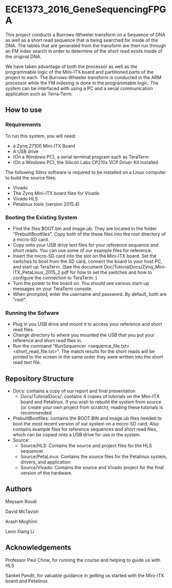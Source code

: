 # ECE1373\_2016\_GeneSequencingFPGA

This project conducts a Burrows-Wheeler transform on a Sequence of DNA as well as a short read sequence that is being searched for inside of the DNA. The tables that are generated from the transform are then run through an FM index search in order to determine of the short read exists inside of the original DNA. 

We have taken advantage of both the processor as well as the programmable logic of the Mini-ITX board and partitioned parts of the project to each. The Burrows-Wheeler transform is conducted in the ARM processor while the FM indexing is done in the programmable logic. The system can be interfaced with using a PC and a serial communication application such as Terra-Term.

##	How to use

###	Requirements
To run this system, you will need:

- a Zynq Z7100 Mini-ITX Board
- A USB drive
- (On a Windows PC), a serial terminal program such as TeraTerm
- (On a Windows PC), the Silicon Labs CP210x VCP Driver Kit installed

The following Xilinx software is required to be installed on a Linux computer to build the source files:

- Vivado
- The Zynq Mini-ITX board files for Vivado
- Vivado HLS
- Petalinux tools (version 2015.4)

###	Booting the Existing System
- Find the files  BOOT.bin and image.ub. They are located in the folder "PrebuiltBootfiles". Copy both of the these files into the root directory of a micro-SD card.
- Copy onto your USB drive text files for your reference sequence and short reads. You can use some of our example files for reference.
- Insert the micro-SD card into the slot on the Mini-ITX board. Set the switches to boot from the SD card, connect the board to your host PC, and start up TeraTerm. (See the document Doc/TutorialDocs/Zynq_Mini-ITX_PetaLinux_2015_2.pdf for how to set the switches and how to configure the connection to TeraTerm. )
- Turn the power to the board on. You should see various start-up messages on your TeraTerm console.
- When prompted, enter the username and password. By default, both are "root".

###	Running the Sofware
- Plug in you USB drive and mount it to access your reference and short read files.
- Change directory to where you mounted the USB that you put your reference and short read files in.
- Run the command "RunSequencer <sequence_file.txt> <short_read_file.txt>". The match results for the short reads will be printed to the screen in the same order they were written into the short read text file. 



##	Repository Structure
- Docs: contains a copy of our report and final presentation
	- Docs/TutorialDocs/: contains 4 copies of tutorials on the Mini-ITX board and Petalinux. If you wish to rebuild the system from source (or create your own project from scratch), reading these tutorials is recommended
- PrebuiltBootfiles: contains the BOOT.BIN and image.ub files needed to boot the most recent version of our system on a micro-SD card. Also contains example files for reference sequences and short read files, which can be copied onto a USB drive for use in the system.
- Source:
	- Source/HLS: Contains the source and project files for the HLS sequencer.
	- Source/PetaLinux: Contains the source files for the Petalinux system, drivers, and application
	- Source/Vivado: Contains the source and Vivado project for the final version of the hardware.

##	Authors
Meysam Roodi

David McTavish

Arash Moghimi

Leon Xiang Li

##	Acknowledgements
Professor Paul Chow, for running the course and helping to guide us with HLS

Sanket Pandit, for valuable guidance in getting us started with the Mini-ITX board and Petalinux